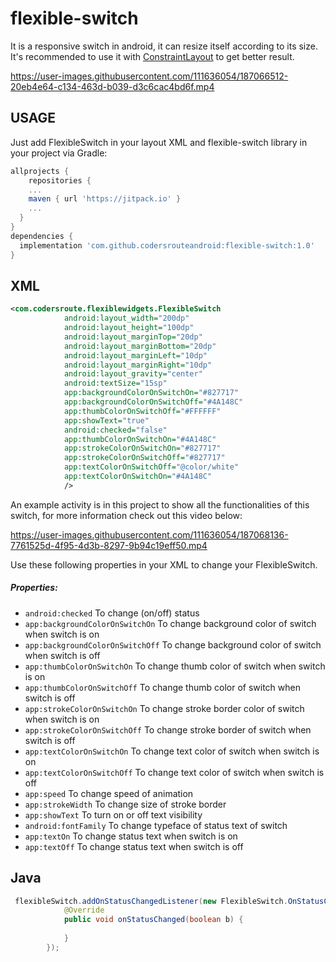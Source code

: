 # flexible-switch


It is a responsive switch in android, it can resize itself according to its size. It's recommended to use it with [ConstraintLayout](https://developer.android.com/develop/ui/views/layout/constraint-layout) to get better result.


https://user-images.githubusercontent.com/111636054/187066512-20eb4e64-c134-463d-b039-d3c6cac4bd6f.mp4


USAGE
-----

Just add FlexibleSwitch in your layout XML and flexible-switch library in your project via Gradle:

```gradle
allprojects {
    repositories {
    ...
    maven { url 'https://jitpack.io' }
    ...
  }
}
dependencies {
  implementation 'com.github.codersrouteandroid:flexible-switch:1.0'
}
```
XML
-----

```xml
<com.codersroute.flexiblewidgets.FlexibleSwitch
            android:layout_width="200dp"
            android:layout_height="100dp"
            android:layout_marginTop="20dp"
            android:layout_marginBottom="20dp"
            android:layout_marginLeft="10dp"
            android:layout_marginRight="10dp"
            android:layout_gravity="center"
            android:textSize="15sp"
            app:backgroundColorOnSwitchOn="#827717"
            app:backgroundColorOnSwitchOff="#4A148C"
            app:thumbColorOnSwitchOff="#FFFFFF"
            app:showText="true"
            android:checked="false"
            app:thumbColorOnSwitchOn="#4A148C"
            app:strokeColorOnSwitchOn="#827717"
            app:strokeColorOnSwitchOff="#827717"
            app:textColorOnSwitchOff="@color/white"
            app:textColorOnSwitchOn="#4A148C"
            />
```

An example activity is in this project to show all the functionalities of this switch, for more information check out this video below:



https://user-images.githubusercontent.com/111636054/187068136-7761525d-4f95-4d3b-8297-9b94c19eff50.mp4


Use these following properties in your XML to change your FlexibleSwitch.


##### Properties:

* `android:checked`                  To change (on/off) status
* `app:backgroundColorOnSwitchOn`    To change background color of switch when switch is on
* `app:backgroundColorOnSwitchOff`   To change background color of switch when switch is off
* `app:thumbColorOnSwitchOn`         To change thumb color of switch when switch is on
* `app:thumbColorOnSwitchOff`        To change thumb color of switch when switch is off
* `app:strokeColorOnSwitchOn`        To change stroke border color of switch when switch is on
* `app:strokeColorOnSwitchOff`       To change stroke border of switch when switch is off
* `app:textColorOnSwitchOn`          To change text color of switch when switch is on
* `app:textColorOnSwitchOff`         To change text color of switch when switch is off
* `app:speed`                        To change speed of animation
* `app:strokeWidth`                  To change size of stroke border
* `app:showText`                     To turn on or off text visibility
* `android:fontFamily`               To change typeface of status text of switch
* `app:textOn`                       To change status text when switch is on
* `app:textOff`                      To change status text when switch is off

Java
-----

```java
 flexibleSwitch.addOnStatusChangedListener(new FlexibleSwitch.OnStatusChangedListener() {
            @Override
            public void onStatusChanged(boolean b) {
                
            }
        });
```
